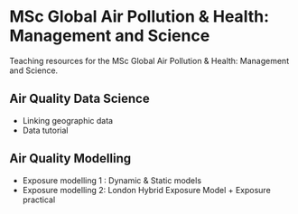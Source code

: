 # MSc Global Air Pollution & Health: Management and Science

Teaching resources for the MSc Global Air Pollution & Health: Management and Science.

## Air Quality Data Science

* Linking geographic data
* Data tutorial

## Air Quality Modelling

* Exposure modelling 1 : Dynamic & Static models
* Exposure modelling 2: London Hybrid Exposure Model + Exposure practical
